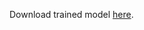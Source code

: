 Download trained model [here](https://drive.google.com/file/d/161b_aS_MP1k_cAFWhdhlKFldARhUJYkg/view?usp=sharing).
